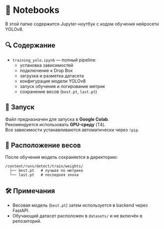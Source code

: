 # 📓 Notebooks

В этой папке содержится Jupyter-ноутбук с кодом обучения нейросети YOLOv8.

## 🔍 Содержание

- `training_yolo.ipynb` — полный pipeline:
  - установка зависимостей
  - подключение к Drop Box
  - загрузка и разметка датасета
  - конфигурация модели YOLOv8
  - запуск обучения и логирование метрик
  - сохранение весов (`best.pt`, `last.pt`)

## 🚀 Запуск

Файл предназначен для запуска в **Google Colab**.  
Рекомендуется использовать **GPU-среду** (T4).  
Все зависимости устанавливаются автоматически через `!pip`.

## 📁 Расположение весов

После обучения модель сохраняется в директорию:

```
/content/runs/detect/train/weights/
  ├── best.pt   # лучшая по метрике
  └── last.pt   # последняя эпоха
```

## 🛠 Примечания

- Весовая модель (`best.pt`) затем используется в backend через FastAPI.
- Обучающий датасет расположен в `datasets/` и не включён в репозиторий.

